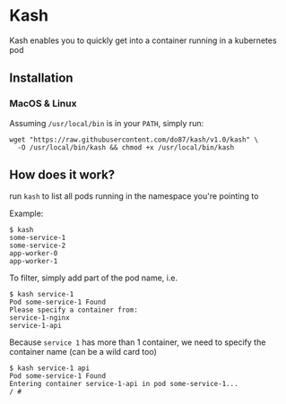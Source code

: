 # Kash

Kash enables you to quickly get into a container running in a kubernetes pod

## Installation

### MacOS & Linux

Assuming `/usr/local/bin` is in your `PATH`, simply run:

    wget "https://raw.githubusercontent.com/do87/kash/v1.0/kash" \
      -O /usr/local/bin/kash && chmod +x /usr/local/bin/kash

## How does it work?

run `kash` to list all pods running in the namespace you're pointing to

Example:

    $ kash
    some-service-1
    some-service-2
    app-worker-0
    app-worker-1

To filter, simply add part of the pod name, i.e.

    $ kash service-1
    Pod some-service-1 Found
    Please specify a container from:
    service-1-nginx
    service-1-api

Because `service 1` has more than 1 container, we need to specify the container name (can be a wild card too)

    $ kash service-1 api
    Pod some-service-1 Found
    Entering container service-1-api in pod some-service-1...
    / #
